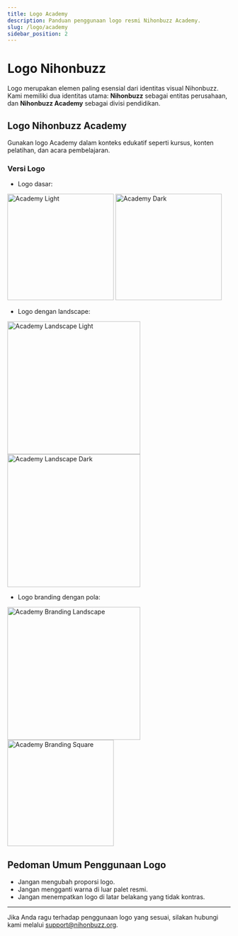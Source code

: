 ```yaml
---
title: Logo Academy
description: Panduan penggunaan logo resmi Nihonbuzz Academy.
slug: /logo/academy
sidebar_position: 2
---
```


# Logo Nihonbuzz

Logo merupakan elemen paling esensial dari identitas visual Nihonbuzz. Kami memiliki dua identitas utama: **Nihonbuzz** sebagai entitas perusahaan, dan **Nihonbuzz Academy** sebagai divisi pendidikan.

## Logo Nihonbuzz Academy

Gunakan logo Academy dalam konteks edukatif seperti kursus, konten pelatihan, dan acara pembelajaran.

### Versi Logo

- Logo dasar:

<div class="preview-wrapper">
  <img src="/assets/Academy/Nihonbuzz-Academy-Light.png" alt="Academy Light" width="240"/>
  <img src="/assets/Academy/Nihonbuzz-Academy-Dark.png" alt="Academy Dark" width="240"/>
</div>

- Logo dengan landscape:

<div class="preview-wrapper">
  <img src="/assets/Academy/Nihonbuzz-Academy-Light-LS-Regular.png" alt="Academy Landscape Light" width="300"/>
  <img src="/assets/Academy/Nihonbuzz-Academy-Dark-LS-Medium.png" alt="Academy Landscape Dark" width="300"/>
</div>

- Logo branding dengan pola:

<div class="preview-wrapper">
  <img src="/assets/Academy/Nihonbuzz-Academy-Logo-Branding-Pattern-Landscape.png" alt="Academy Branding Landscape" width="300"/>
  <img src="/assets/Academy/Nihonbuzz-Academy-Logo-Branding-Pattern-Square.png" alt="Academy Branding Square" width="240"/>
</div>

## Pedoman Umum Penggunaan Logo

- Jangan mengubah proporsi logo.
- Jangan mengganti warna di luar palet resmi.
- Jangan menempatkan logo di latar belakang yang tidak kontras.

---

Jika Anda ragu terhadap penggunaan logo yang sesuai, silakan hubungi kami melalui [support@nihonbuzz.org](/hubungi-kami).

